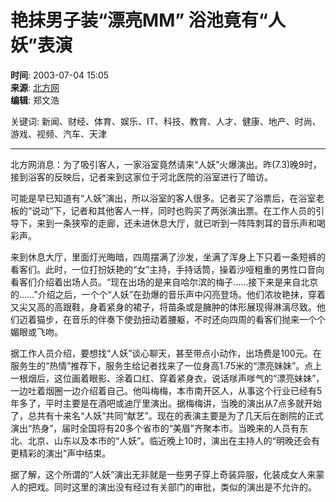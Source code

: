 # 艳抹男子装“漂亮MM” 浴池竟有“人妖”表演

**时间**: 2003-07-04 15:05  
**来源**: [北方网](http://www.enorth.com.cn/system/2003/07/03/0_20030703.shtml)  
**编辑**: 郑文浩  

关键词: 新闻、财经、体育、娱乐、IT、科技、教育、人才、健康、地产、时尚、游戏、视频、汽车、天津

---

北方网消息：为了吸引客人，一家浴室竟然请来“人妖”火爆演出。昨(7.3)晚9时，接到浴客的反映后，记者来到这家位于河北医院的浴室进行了暗访。

可能是早已知道有“人妖”演出，所以浴室的客人很多。记者买了浴票后，在浴室老板的“说动”下，记者和其他客人一样，同时也购买了两张演出票。在工作人员的引导下，来到一条狭窄的走廊，还未进休息大厅，就已听到一阵阵刺耳的音乐声和喝彩声。

来到休息大厅，里面灯光晦暗，四周摆满了沙发，坐满了浑身上下只着一条短裤的看客们。此时，一位打扮妖艳的“女”主持，手持话筒，操着沙哑粗重的男性口音向看客们介绍着出场人员。“现在出场的是来自哈尔滨的梅子……接下来是来自北京的……”介绍之后，一个个“人妖”在劲爆的音乐声中闪亮登场。他们浓妆艳抹，穿着又尖又高的高跟鞋，身着紧身的裙子，将苗条或是臃肿的体形展现得淋漓尽致。他们迈着猫步，在音乐的伴奏下使劲扭动着腰躯，不时还向四周的看客们抛来一个个媚眼或飞吻。

据工作人员介绍，要想找“人妖”谈心聊天，甚至带点小动作，出场费是100元。在服务生的“热情”推荐下，服务生给记者找来了一位身高1.75米的“漂亮妹妹”。点上一根烟后，这位画着眼影、涂着口红、穿着紧身衣，说话嗲声嗲气的“漂亮妹妹”，一边吐着烟圈一边介绍着自己。他叫梅梅，本市南开区人，从事这个行业已经有5年多了，平时主要是在酒吧或迪厅里演出。据梅梅讲，当晚的演出从7点多就开始了，总共有十来名“人妖”共同“献艺”。现在的表演主要是为了几天后在剧院的正式演出“热身”，届时全国将有20多个省市的“美眉”齐聚本市。当晚来的人员有东北、北京、山东以及本市的“人妖”。临近晚上10时，演出在主持人的“明晚还会有更精彩的演出”声中结束。

据了解，这个所谓的“人妖”演出无非就是一些男子穿上奇装异服，化装成女人来蒙人的把戏。同时这里的演出没有经过有关部门的审批，类似的演出是不允许的。